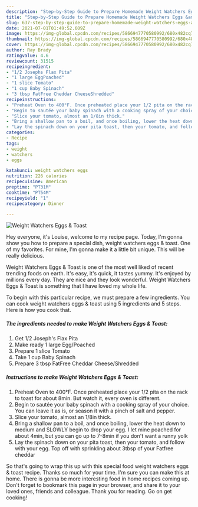 ```yaml
---
description: "Step-by-Step Guide to Prepare Homemade Weight Watchers Eggs &amp;amp; Toast"
title: "Step-by-Step Guide to Prepare Homemade Weight Watchers Eggs &amp;amp; Toast"
slug: 637-step-by-step-guide-to-prepare-homemade-weight-watchers-eggs-and-amp-toast
date: 2021-07-01T01:49:52.609Z
image: https://img-global.cpcdn.com/recipes/5866947770580992/680x482cq70/weight-watchers-eggs-toast-recipe-main-photo.jpg
thumbnail: https://img-global.cpcdn.com/recipes/5866947770580992/680x482cq70/weight-watchers-eggs-toast-recipe-main-photo.jpg
cover: https://img-global.cpcdn.com/recipes/5866947770580992/680x482cq70/weight-watchers-eggs-toast-recipe-main-photo.jpg
author: Ray Brady
ratingvalue: 4.6
reviewcount: 31515
recipeingredient:
- "1/2 Josephs Flax Pita"
- "1 large EggPoached"
- "1 slice Tomato"
- "1 cup Baby Spinach"
- "3 tbsp FatFree Cheddar CheeseShredded"
recipeinstructions:
- "Preheat Oven to 400°F. Once preheated place your 1/2 pita on the rack to toast for about 8min. But watch it, every oven is different."
- "Begin to sautée your baby spinach with a cooking spray of your choice. You can leave it as is, or season it with a pinch of salt and pepper."
- "Slice your tomato, almost an 1/8in thick."
- "Bring a shallow pan to a boil, and once boiling, lower the heat down to medium and SLOWLY begin to drop your egg. I let mine poached for about 4min, but you can go up to 7-8min if you don&#39;t want a runny yolk"
- "Lay the spinach down on your pita toast, then your tomato, and follow with your egg. Top off with sprinkling about 3tbsp of your Fatfree cheddar"
categories:
- Recipe
tags:
- weight
- watchers
- eggs

katakunci: weight watchers eggs 
nutrition: 226 calories
recipecuisine: American
preptime: "PT31M"
cooktime: "PT54M"
recipeyield: "1"
recipecategory: Dinner

---
```



![Weight Watchers Eggs &amp; Toast](https://img-global.cpcdn.com/recipes/5866947770580992/680x482cq70/weight-watchers-eggs-toast-recipe-main-photo.jpg)

Hey everyone, it's Louise, welcome to my recipe page. Today, I'm gonna show you how to prepare a special dish, weight watchers eggs &amp; toast. One of my favorites. For mine, I'm gonna make it a little bit unique. This will be really delicious.



Weight Watchers Eggs &amp; Toast is one of the most well liked of recent trending foods on earth. It's easy, it's quick, it tastes yummy. It's enjoyed by millions every day. They are nice and they look wonderful. Weight Watchers Eggs &amp; Toast is something that I have loved my whole life.


To begin with this particular recipe, we must prepare a few ingredients. You can cook weight watchers eggs &amp; toast using 5 ingredients and 5 steps. Here is how you cook that.

<!--inarticleads1-->

##### The ingredients needed to make Weight Watchers Eggs &amp; Toast:

1. Get 1/2 Joseph&#39;s Flax Pita
1. Make ready 1 large Egg/Poached
1. Prepare 1 slice Tomato
1. Take 1 cup Baby Spinach
1. Prepare 3 tbsp FatFree Cheddar Cheese/Shredded




<!--inarticleads2-->

##### Instructions to make Weight Watchers Eggs &amp; Toast:

1. Preheat Oven to 400°F. Once preheated place your 1/2 pita on the rack to toast for about 8min. But watch it, every oven is different.
1. Begin to sautée your baby spinach with a cooking spray of your choice. You can leave it as is, or season it with a pinch of salt and pepper.
1. Slice your tomato, almost an 1/8in thick.
1. Bring a shallow pan to a boil, and once boiling, lower the heat down to medium and SLOWLY begin to drop your egg. I let mine poached for about 4min, but you can go up to 7-8min if you don&#39;t want a runny yolk
1. Lay the spinach down on your pita toast, then your tomato, and follow with your egg. Top off with sprinkling about 3tbsp of your Fatfree cheddar




So that's going to wrap this up with this special food weight watchers eggs &amp; toast recipe. Thanks so much for your time. I'm sure you can make this at home. There is gonna be more interesting food in home recipes coming up. Don't forget to bookmark this page in your browser, and share it to your loved ones, friends and colleague. Thank you for reading. Go on get cooking!
